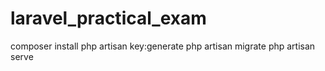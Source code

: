 # laravel_practical_exam

composer install
php artisan key:generate
php artisan migrate
php artisan serve
